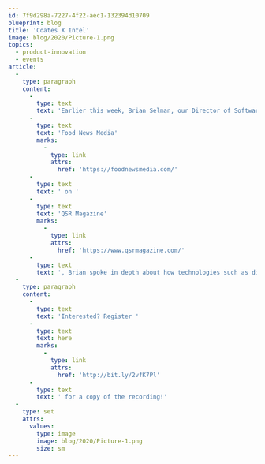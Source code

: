 ```yaml
---
id: 7f9d298a-7227-4f22-aec1-132394d10709
blueprint: blog
title: 'Coates X Intel'
image: blog/2020/Picture-1.png
topics:
  - product-innovation
  - events
article:
  -
    type: paragraph
    content:
      -
        type: text
        text: 'Earlier this week, Brian Selman, our Director of Software Innovation, partnered with the Global Hospitality Director at Intel to share their knowledge on all things digital in the drive-thru! Hosted by '
      -
        type: text
        text: 'Food News Media'
        marks:
          -
            type: link
            attrs:
              href: 'https://foodnewsmedia.com/'
      -
        type: text
        text: ' on '
      -
        type: text
        text: 'QSR Magazine'
        marks:
          -
            type: link
            attrs:
              href: 'https://www.qsrmagazine.com/'
      -
        type: text
        text: ', Brian spoke in depth about how technologies such as digital menu boards, edge computing, voice technologies, computer vision and the utilisation of data are transforming the drive thru.'
  -
    type: paragraph
    content:
      -
        type: text
        text: 'Interested? Register '
      -
        type: text
        text: here
        marks:
          -
            type: link
            attrs:
              href: 'http://bit.ly/2vfK7Pl'
      -
        type: text
        text: ' for a copy of the recording!'
  -
    type: set
    attrs:
      values:
        type: image
        image: blog/2020/Picture-1.png
        size: sm
---
```

